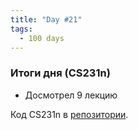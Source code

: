 ```yaml
---
title: "Day #21"
tags:
  - 100 days
---
```


### Итоги дня (CS231n)
* Досмотрел 9 лекцию

Код CS231n в [репозитории](https://github.com/ningeen/stanford_cs231n).